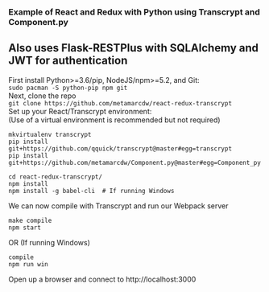 ### Example of React and Redux with Python using Transcrypt and Component.py
## Also uses Flask-RESTPlus with SQLAlchemy and JWT for authentication

First install Python>=3.6/pip, NodeJS/npm>=5.2, and Git:  
`sudo pacman -S python-pip npm git`  
Next, clone the repo  
`git clone https://github.com/metamarcdw/react-redux-transcrypt`  
Set up your React/Transcrypt environment:  
(Use of a virtual environment is recommended but not required)  
```
mkvirtualenv transcrypt
pip install git+https://github.com/qquick/transcrypt@master#egg=transcrypt
pip install git+https://github.com/metamarcdw/Component.py@master#egg=Component_py

cd react-redux-transcrypt/
npm install
npm install -g babel-cli  # If running Windows
```
We can now compile with Transcrypt and run our Webpack server  
```
make compile  
npm start  
```
OR (If running Windows)  
```
compile  
npm run win  
```
Open up a browser and connect to http://localhost:3000
